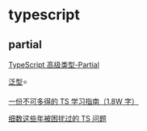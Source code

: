 # typescript

## partial

[TypeScript 高级类型-Partial](https://blog.csdn.net/roamingcode/article/details/104111165)

[泛型](https://www.tslang.cn/docs/handbook/generics.html)⭐

[一份不可多得的 TS 学习指南（1.8W 字）](https://juejin.im/post/6872111128135073806)

[细数这些年被困扰过的 TS 问题](https://juejin.im/post/6871752423577223176)
